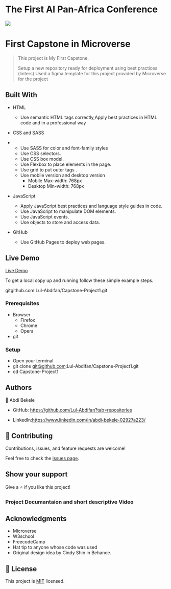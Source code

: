 # The First AI Pan-Africa Conference
![](https://img.shields.io/badge/Microverse-blueviolet)

# First Capstone in Microverse

> This project is My First Capstone.
> 
> Setup a new repository ready for deployment using best practices (linters) 
> Used a figma template for this project provided by Microverse for the project
> 



## Built With

- HTML
  - Use semantic HTML tags correctly,Apply best practices in HTML code and in a professional way

- CSS and SASS
- - Use SASS for color and font-family styles
  - Use CSS selectors.
  - Use CSS box model.
  - Use Flexbox to place elements in the page.
  - Use grid to put outer tags .
  - Use mobile version and desktop version
    - Mobile Max-width: 768px
    - Desktop Min-width: 768px

- JavaScript
  - Apply JavaScript best practices and language style guides in code.
  - Use JavaScript to manipulate DOM elements.
  - Use JavaScript events.
  - Use objects to store and access data.

- GitHub
  - Use GitHub Pages to deploy web pages.


## Live Demo 

[Live Demo](https://lul-abdifan.github.io/Capstone-Project1/)



To get a local copy up and running follow these simple example steps.

gitgithub.com:Lul-Abdifan/Capstone-Project1.git

### Prerequisites
 - Browser
   - Firefox
   - Chrome
   - Opera
 - git

 
### Setup
- Open your terminal
- git clone git@github.com:Lul-Abdifan/Capstone-Project1.git
- cd Capstone-Project1


## Authors

👤 Abdi Bekele

- GitHub: https://github.com/Lul-Abdifan?tab=repositories

- LinkedIn:https://www.linkedin.com/in/abdi-bekele-02927a223/


## 🤝 Contributing

Contributions, issues, and feature requests are welcome!

Feel free to check the [issues page](../../issues/).

## Show your support

Give a ⭐️ if you like this project!


### Project Documantaion and short descriptive Video

## Acknowledgments

- Microverse
- W3school
- FreecodeCamp
- Hat tip to anyone whose code was used
- Original design idea by Cindy Shin in Behance. 

## 📝 License

This project is [MIT](./LICENSE) licensed.
